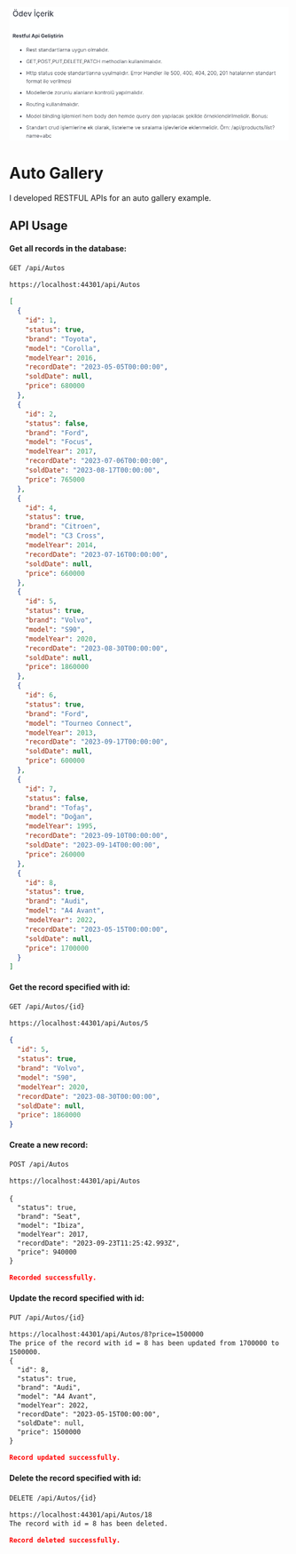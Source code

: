 
![homework content](https://raw.githubusercontent.com/tugaysarici/patika_dotnet_weekly_assignments/main/restfulapi_hw1/homework_1.png "Homework Content") 
# Auto Gallery

I developed RESTFUL APIs for an auto gallery example.



## API Usage

#### Get all records in the database:

```http
GET /api/Autos
```
```requesturl
https://localhost:44301/api/Autos
```
```json
[
  {
    "id": 1,
    "status": true,
    "brand": "Toyota",
    "model": "Corolla",
    "modelYear": 2016,
    "recordDate": "2023-05-05T00:00:00",
    "soldDate": null,
    "price": 680000
  },
  {
    "id": 2,
    "status": false,
    "brand": "Ford",
    "model": "Focus",
    "modelYear": 2017,
    "recordDate": "2023-07-06T00:00:00",
    "soldDate": "2023-08-17T00:00:00",
    "price": 765000
  },
  {
    "id": 4,
    "status": true,
    "brand": "Citroen",
    "model": "C3 Cross",
    "modelYear": 2014,
    "recordDate": "2023-07-16T00:00:00",
    "soldDate": null,
    "price": 660000
  },
  {
    "id": 5,
    "status": true,
    "brand": "Volvo",
    "model": "S90",
    "modelYear": 2020,
    "recordDate": "2023-08-30T00:00:00",
    "soldDate": null,
    "price": 1860000
  },
  {
    "id": 6,
    "status": true,
    "brand": "Ford",
    "model": "Tourneo Connect",
    "modelYear": 2013,
    "recordDate": "2023-09-17T00:00:00",
    "soldDate": null,
    "price": 600000
  },
  {
    "id": 7,
    "status": false,
    "brand": "Tofaş",
    "model": "Doğan",
    "modelYear": 1995,
    "recordDate": "2023-09-10T00:00:00",
    "soldDate": "2023-09-14T00:00:00",
    "price": 260000
  },
  {
    "id": 8,
    "status": true,
    "brand": "Audi",
    "model": "A4 Avant",
    "modelYear": 2022,
    "recordDate": "2023-05-15T00:00:00",
    "soldDate": null,
    "price": 1700000
  }
]
```


#### Get the record specified with id:

```http
GET /api/Autos/{id}
```
```requesturl
https://localhost:44301/api/Autos/5
```
```json
{
  "id": 5,
  "status": true,
  "brand": "Volvo",
  "model": "S90",
  "modelYear": 2020,
  "recordDate": "2023-08-30T00:00:00",
  "soldDate": null,
  "price": 1860000
}
```


#### Create a new record:

```http
POST /api/Autos
```
```requesturl
https://localhost:44301/api/Autos

{
  "status": true,
  "brand": "Seat",
  "model": "Ibiza",
  "modelYear": 2017,
  "recordDate": "2023-09-23T11:25:42.993Z",
  "price": 940000
}
```
```json
Recorded successfully.
```


#### Update the record specified with id:

```http
PUT /api/Autos/{id}
```
```requesturl
https://localhost:44301/api/Autos/8?price=1500000
The price of the record with id = 8 has been updated from 1700000 to 1500000.
{
  "id": 8,
  "status": true,
  "brand": "Audi",
  "model": "A4 Avant",
  "modelYear": 2022,
  "recordDate": "2023-05-15T00:00:00",
  "soldDate": null,
  "price": 1500000
}
```
```json
Record updated successfully.
```


#### Delete the record specified with id:

```http
DELETE /api/Autos/{id}
```
```requesturl
https://localhost:44301/api/Autos/18
The record with id = 8 has been deleted.
```
```json
Record deleted successfully.
```